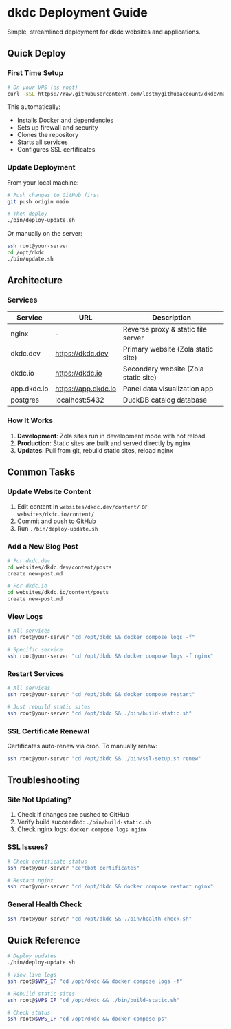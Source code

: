 # dkdc Deployment Guide

Simple, streamlined deployment for dkdc websites and applications.

## Quick Deploy

### First Time Setup

```bash
# On your VPS (as root)
curl -sSL https://raw.githubusercontent.com/lostmygithubaccount/dkdc/main/bin/deploy.sh | bash
```

This automatically:
- Installs Docker and dependencies
- Sets up firewall and security
- Clones the repository
- Starts all services
- Configures SSL certificates

### Update Deployment

From your local machine:

```bash
# Push changes to GitHub first
git push origin main

# Then deploy
./bin/deploy-update.sh
```

Or manually on the server:

```bash
ssh root@your-server
cd /opt/dkdc
./bin/update.sh
```

## Architecture

### Services

| Service | URL | Description |
|---------|-----|-------------|
| nginx | - | Reverse proxy & static file server |
| dkdc.dev | https://dkdc.dev | Primary website (Zola static site) |
| dkdc.io | https://dkdc.io | Secondary website (Zola static site) |
| app.dkdc.io | https://app.dkdc.io | Panel data visualization app |
| postgres | localhost:5432 | DuckDB catalog database |

### How It Works

1. **Development**: Zola sites run in development mode with hot reload
2. **Production**: Static sites are built and served directly by nginx
3. **Updates**: Pull from git, rebuild static sites, reload nginx

## Common Tasks

### Update Website Content

1. Edit content in `websites/dkdc.dev/content/` or `websites/dkdc.io/content/`
2. Commit and push to GitHub
3. Run `./bin/deploy-update.sh`

### Add a New Blog Post

```bash
# For dkdc.dev
cd websites/dkdc.dev/content/posts
create new-post.md

# For dkdc.io  
cd websites/dkdc.io/content/posts
create new-post.md
```

### View Logs

```bash
# All services
ssh root@your-server "cd /opt/dkdc && docker compose logs -f"

# Specific service
ssh root@your-server "cd /opt/dkdc && docker compose logs -f nginx"
```

### Restart Services

```bash
# All services
ssh root@your-server "cd /opt/dkdc && docker compose restart"

# Just rebuild static sites
ssh root@your-server "cd /opt/dkdc && ./bin/build-static.sh"
```

### SSL Certificate Renewal

Certificates auto-renew via cron. To manually renew:

```bash
ssh root@your-server "cd /opt/dkdc && ./bin/ssl-setup.sh renew"
```

## Troubleshooting

### Site Not Updating?

1. Check if changes are pushed to GitHub
2. Verify build succeeded: `./bin/build-static.sh`
3. Check nginx logs: `docker compose logs nginx`

### SSL Issues?

```bash
# Check certificate status
ssh root@your-server "certbot certificates"

# Restart nginx
ssh root@your-server "cd /opt/dkdc && docker compose restart nginx"
```

### General Health Check

```bash
ssh root@your-server "cd /opt/dkdc && ./bin/health-check.sh"
```

## Quick Reference

```bash
# Deploy updates
./bin/deploy-update.sh

# View live logs
ssh root@$VPS_IP "cd /opt/dkdc && docker compose logs -f"

# Rebuild static sites
ssh root@$VPS_IP "cd /opt/dkdc && ./bin/build-static.sh"

# Check status
ssh root@$VPS_IP "cd /opt/dkdc && docker compose ps"
```